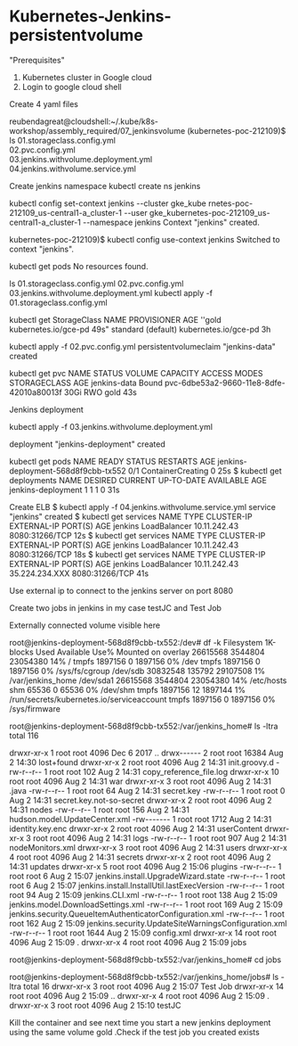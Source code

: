 # Kubernetes-Jenkins-persistentvolume


"Prerequisites"
1) Kubernetes cluster in Google cloud
2) Login to google cloud shell


Create 4 yaml files

reubendagreat@cloudshell:~/.kube/k8s-workshop/assembly_required/07_jenkinsvolume (kubernetes-poc-212109)$ ls
01.storageclass.config.yml  
02.pvc.config.yml  
03.jenkins.withvolume.deployment.yml  
04.jenkins.withvolume.service.yml



Create jenkins namespace
kubectl create ns jenkins

kubectl config set-context jenkins --cluster gke_kube
rnetes-poc-212109_us-central1-a_cluster-1 --user gke_kubernetes-poc-212109_us-central1-a_cluster-1 --namespace jenkins
Context "jenkins" created.

kubernetes-poc-212109)$ kubectl config use-context jenkins
Switched to context "jenkins".

kubectl get pods
No resources found.

 ls
01.storageclass.config.yml  02.pvc.config.yml  03.jenkins.withvolume.deployment.yml
kubectl apply -f 01.storageclass.config.yml

kubectl get StorageClass
NAME                 PROVISIONER            AGE
''gold                 kubernetes.io/gce-pd   49s"
standard (default)   kubernetes.io/gce-pd   3h

kubectl apply -f 02.pvc.config.yml
persistentvolumeclaim "jenkins-data" created

 kubectl get pvc
NAME           STATUS    VOLUME                                     CAPACITY   ACCESS MODES   STORAGECLASS   AGE
jenkins-data   Bound     pvc-6dbe53a2-9660-11e8-8dfe-42010a80013f   30Gi       RWO            gold           43s


Jenkins deployment

 kubectl apply -f 03.jenkins.withvolume.deployment.yml
 
deployment "jenkins-deployment" created


kubectl get pods
NAME                                  READY     STATUS              RESTARTS   AGE
jenkins-deployment-568d8f9cbb-tx552   0/1       ContainerCreating   0          25s
$ kubectl get deployments
NAME                 DESIRED   CURRENT   UP-TO-DATE   AVAILABLE   AGE
jenkins-deployment   1         1         1            0           31s



Create ELB
$ kubectl apply -f 04.jenkins.withvolume.service.yml
service "jenkins" created
$ kubectl get services
NAME      TYPE           CLUSTER-IP     EXTERNAL-IP   PORT(S)          AGE
jenkins   LoadBalancer   10.11.242.43   <pending>     8080:31266/TCP   12s
$ kubectl get services
NAME      TYPE           CLUSTER-IP     EXTERNAL-IP   PORT(S)          AGE
jenkins   LoadBalancer   10.11.242.43   <pending>     8080:31266/TCP   18s
$ kubectl get services
NAME      TYPE           CLUSTER-IP     EXTERNAL-IP      PORT(S)          AGE
jenkins   LoadBalancer   10.11.242.43   35.224.234.XXX   8080:31266/TCP   41s

Use external ip to connect to the jenkins server on port 8080

Create two jobs in jenkins in my case testJC and Test Job

Externally connected volume visible here


root@jenkins-deployment-568d8f9cbb-tx552:/dev# df -k
Filesystem     1K-blocks    Used Available Use% Mounted on
overlay         26615568 3544804  23054380  14% /
tmpfs            1897156       0   1897156   0% /dev
tmpfs            1897156       0   1897156   0% /sys/fs/cgroup
/dev/sdb        30832548  135792  29107508   1% /var/jenkins_home
/dev/sda1       26615568 3544804  23054380  14% /etc/hosts
shm                65536       0     65536   0% /dev/shm
tmpfs            1897156      12   1897144   1% /run/secrets/kubernetes.io/serviceaccount
tmpfs            1897156       0   1897156   0% /sys/firmware


root@jenkins-deployment-568d8f9cbb-tx552:/var/jenkins_home# ls -ltra
total 116

drwxr-xr-x  1 root root  4096 Dec  6  2017 ..
drwx------  2 root root 16384 Aug  2 14:30 lost+found
drwxr-xr-x  2 root root  4096 Aug  2 14:31 init.groovy.d
-rw-r--r--  1 root root   102 Aug  2 14:31 copy_reference_file.log
drwxr-xr-x 10 root root  4096 Aug  2 14:31 war
drwxr-xr-x  3 root root  4096 Aug  2 14:31 .java
-rw-r--r--  1 root root    64 Aug  2 14:31 secret.key
-rw-r--r--  1 root root     0 Aug  2 14:31 secret.key.not-so-secret
drwxr-xr-x  2 root root  4096 Aug  2 14:31 nodes
-rw-r--r--  1 root root   156 Aug  2 14:31 hudson.model.UpdateCenter.xml
-rw-------  1 root root  1712 Aug  2 14:31 identity.key.enc
drwxr-xr-x  2 root root  4096 Aug  2 14:31 userContent
drwxr-xr-x  3 root root  4096 Aug  2 14:31 logs
-rw-r--r--  1 root root   907 Aug  2 14:31 nodeMonitors.xml
drwxr-xr-x  3 root root  4096 Aug  2 14:31 users
drwxr-xr-x  4 root root  4096 Aug  2 14:31 secrets
drwxr-xr-x  2 root root  4096 Aug  2 14:31 updates
drwxr-xr-x  5 root root  4096 Aug  2 15:06 plugins
-rw-r--r--  1 root root     6 Aug  2 15:07 jenkins.install.UpgradeWizard.state
-rw-r--r--  1 root root     6 Aug  2 15:07 jenkins.install.InstallUtil.lastExecVersion
-rw-r--r--  1 root root    94 Aug  2 15:09 jenkins.CLI.xml
-rw-r--r--  1 root root   138 Aug  2 15:09 jenkins.model.DownloadSettings.xml
-rw-r--r--  1 root root   169 Aug  2 15:09 jenkins.security.QueueItemAuthenticatorConfiguration.xml
-rw-r--r--  1 root root   162 Aug  2 15:09 jenkins.security.UpdateSiteWarningsConfiguration.xml
-rw-r--r--  1 root root  1644 Aug  2 15:09 config.xml
drwxr-xr-x 14 root root  4096 Aug  2 15:09 .
drwxr-xr-x  4 root root  4096 Aug  2 15:09 jobs

root@jenkins-deployment-568d8f9cbb-tx552:/var/jenkins_home# cd jobs

root@jenkins-deployment-568d8f9cbb-tx552:/var/jenkins_home/jobs# ls -ltra
total 16
drwxr-xr-x  3 root root 4096 Aug  2 15:07 Test Job
drwxr-xr-x 14 root root 4096 Aug  2 15:09 ..
drwxr-xr-x  4 root root 4096 Aug  2 15:09 .
drwxr-xr-x  3 root root 4096 Aug  2 15:10 testJC


Kill the container and see next time you start a new jenkins deployment using the same volume gold .Check if the test job you created exists
